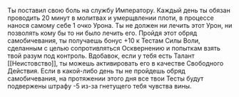 Ты поставил свою боль на службу Императору. Каждый день ты обязан проводить 20 минут в молитвах и умерщвлении плоти, в процессе нанося самому себе 1 очко Урона. Ты не должен ни лечить этот Урон, ни позволять кому бы то ни было лечить его. Пройдя этот обряд самобичевания, ты получаешь бонус +10 к Тестам Силы Воли, сделанным с целью сопротивляться Осквернению и попыткам взять твой разум под контроль.
Вдобавок, если у тебя есть Талант [[Неистовство]], ты можешь активировать его в качестве Свободного Действия. Если в какой-либо день ты не пройдешь обряд самобичевания, на протяжении этого дня все твои Тесты будут подвержены штрафу -5 из-за гнетущего тебя чувства вины.